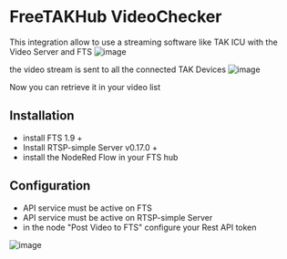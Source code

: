 # FreeTAKHub VideoChecker

This integration allow to use a streaming software like TAK ICU with the Video Server and FTS
![image](https://user-images.githubusercontent.com/60719165/139940405-8e841a98-58e3-431a-8bb6-fce8462b3ef7.png)


the video stream is sent to all the connected TAK Devices
![image](https://user-images.githubusercontent.com/60719165/139935868-59624431-1f17-4503-8c6a-d682f75d97c1.png)

Now you can retrieve it in your video list

## Installation
* install FTS 1.9 +
* Install RTSP-simple Server v0.17.0 +
* install the NodeRed Flow in your FTS hub

## Configuration
* API service must be active on FTS 
* API service must be active on RTSP-simple Server
* in the node "Post  Video to FTS" configure your Rest API token


![image](https://user-images.githubusercontent.com/60719165/139943631-4c6dd8ef-80fa-439c-be9c-84280ad8103c.png)
